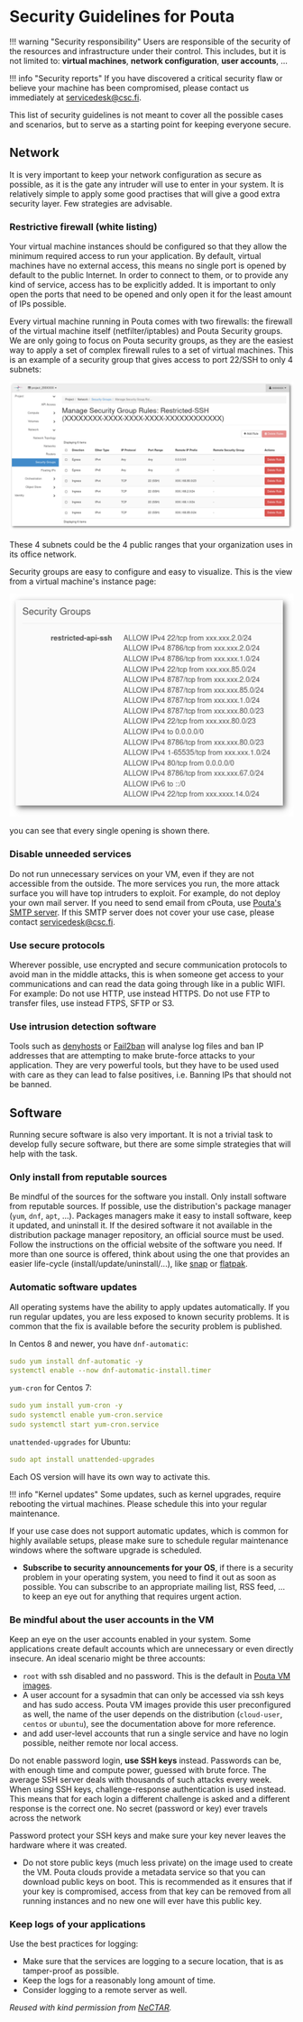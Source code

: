 # Security Guidelines for Pouta

!!! warning "Security responsibility"
    Users are responsible of the security of the resources and infrastructure under their control. This includes, but it is not limited to: **virtual machines**, **network configuration**, **user accounts**, ...

!!! info "Security reports"
    If you have discovered a critical security flaw or believe your machine has been compromised, please contact us immediately at <servicedesk@csc.fi>.

This list of security guidelines is not meant to cover all the possible cases and scenarios, but to serve as a starting point for keeping everyone secure. 

## Network

It is very important to keep your network configuration as secure as possible, as it is the gate any intruder will use to enter in your system. It is relatively simple to apply some good practises that will give a good extra security layer. Few strategies are advisable. 

### Restrictive firewall (white listing)

Your virtual machine instances should be configured so that they allow the minimum required access to run your application. By default, virtual machines have no external access, this means no single port is opened by default to the public Internet. In order to connect to them, or to provide any kind of service, access has to be explicitly added. It is important to only open the ports that need to be opened and only open it for the least amount of IPs possible.

Every virtual machine running in Pouta comes with two firewalls: the firewall of the virtual machine itself (netfilter/iptables) and Pouta Security groups. We are only going to focus on Pouta security groups, as they are the easiest way to apply a set of complex firewall rules to a set of virtual machines. This is an example of a security group that gives access to port 22/SSH to only 4 subnets:

![Restricted-SSH](../../img/restricted-ssh-security-group.png)

These 4 subnets could be the 4 public ranges that your organization uses in its office network.

Security groups are easy to configure and easy to visualize. This is the view from a virtual machine's instance page:

![Restricted API SSH](../../img/restricted-api-ssh.png)

you can see that every single opening is shown there. 

### Disable unneeded services

Do not run unnecessary services on your VM, even if they are not accessible from the outside. The more services you run, the more attack surface you will have top intruders to exploit. For example, do not deploy your own mail server. If you need to send email from cPouta, use [Pouta's SMTP server](/cloud/pouta/additional-services/#sending-e-mail-from-cpouta). If this SMTP server does not cover your use case, please contact <servicedesk@csc.fi>.

### Use secure protocols

Wherever possible, use encrypted and secure communication protocols to avoid man in the middle attacks, this is when someone get access to your communications and can read the data going through like in a public WIFI. For example: Do not use HTTP, use instead HTTPS. Do not use FTP to transfer files, use instead FTPS, SFTP or S3.

### Use intrusion detection software

Tools such as [denyhosts](https://github.com/denyhosts/denyhosts) or [Fail2ban](https://en.wikipedia.org/wiki/Fail2ban) will analyse log files and ban IP addresses that are attempting to make brute-force attacks to your application. They are very powerful tools, but they have to be used used with care as they can lead to false positives, i.e. Banning IPs that should not be banned. 

## Software

Running secure software is also very important. It is not a trivial task to develop fully secure software, but there are some simple strategies that will help with the task. 

### Only install from reputable sources

Be mindful of the sources for the software you install. Only install software from reputable sources. If possible, use the distribution's package manager (`yum`, `dnf`, `apt`, ...). Packages managers make it easy to install software, keep it updated, and uninstall it. If the desired software it not available in the distribution package manager repository, an official source must be used. Follow the instructions on the official website of the software you need. If more than one source is offered, think about using the one that provides an easier life-cycle (install/update/uninstall/...), like [snap](https://en.wikipedia.org/wiki/Snap_(software)) or [flatpak](https://en.wikipedia.org/wiki/Flatpak).

### Automatic software updates

All operating systems have the ability to apply updates automatically. If you run regular updates, you are less exposed to known security problems. It is common that the fix is available before the security problem is published.

In Centos 8 and newer, you have `dnf-automatic`:

```yaml
sudo yum install dnf-automatic -y
systemctl enable --now dnf-automatic-install.timer
```

`yum-cron` for Centos 7:

```yaml
sudo yum install yum-cron -y
sudo systemctl enable yum-cron.service
sudo systemctl start yum-cron.service
```

`unattended-upgrades` for Ubuntu:

```yml
sudo apt install unattended-upgrades
```

Each OS version will have its own way to activate this.

!!! info "Kernel updates" 
    Some updates, such as kernel upgrades, require rebooting the virtual machines. Please schedule this into your regular maintenance.

If your use case does not support automatic updates, which is common for highly available setups, please make sure to schedule regular maintenance windows where the software upgrade is scheduled.

* **Subscribe to security announcements for your OS**, if there is a security problem in your operating system, you need to find it out as soon as possible. You can subscribe to an appropriate mailing list, RSS feed, ... to keep an eye out for anything that requires urgent action.

### Be mindful about the user accounts in the VM

Keep an eye on the user accounts enabled in your system. Some applications create default accounts which are unnecessary or even directly insecure. An ideal scenario might be three accounts:

* `root` with ssh disabled and no password. This is the default in [Pouta VM images](/cloud/pouta/images/).
* A user account for a sysadmin that can only be accessed via ssh keys and has sudo access. Pouta VM images provide this user preconfigured as well, the name of the user depends on the distribution (`cloud-user`, `centos` or `ubuntu`), see the documentation above for more reference.
* and add user-level accounts that run a single service and have no login possible, neither remote nor local access. 

Do not enable password login, **use SSH keys** instead. Passwords can be, with enough time and compute power, guessed with brute force. The average SSH server deals with thousands of such attacks every week. When using SSH keys, challenge-response authentication is used instead. This means that for each login a different challenge is asked and a different response is the correct one. No secret (password or key) ever travels across the network 

Password protect your SSH keys and make sure your key never leaves the hardware where it was created.

* Do not store public keys (much less private) on the image used to create the VM. Pouta clouds provide a metadata service so that you can download public keys on boot. This is recommended as it ensures that if your key is compromised, access from that key can be removed from all running instances and no new one will ever have this public key.

### Keep logs of your applications

Use the best practices for logging:

- Make sure that the services are logging to a secure location, that is as tamper-proof as possible.
- Keep the logs for a reasonably long amount of time.
- Consider logging to a remote server as well.

*Reused with kind permission from <a
href="https://support.ehelp.edu.au/support/solutions"
class="external-link">NeCTAR</a>.*
